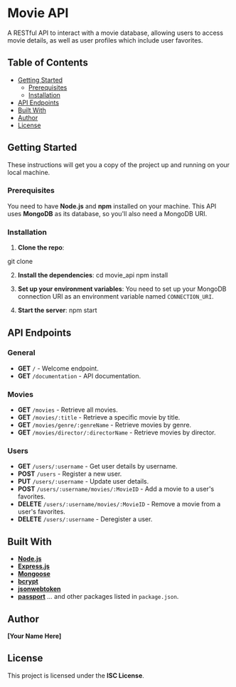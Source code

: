 # Movie API

A RESTful API to interact with a movie database, allowing users to access movie details, as well as user profiles which include user favorites.

## Table of Contents

- [Getting Started](#getting-started)
  - [Prerequisites](#prerequisites)
  - [Installation](#installation)
- [API Endpoints](#api-endpoints)
- [Built With](#built-with)
- [Author](#author)
- [License](#license)

## Getting Started

These instructions will get you a copy of the project up and running on your local machine.

### Prerequisites

You need to have **Node.js** and **npm** installed on your machine. This API uses **MongoDB** as its database, so you'll also need a MongoDB URI.

### Installation

1. **Clone the repo**:

git clone <repository-url>

2. **Install the dependencies**:
cd movie_api
npm install

3. **Set up your environment variables**:
You need to set up your MongoDB connection URI as an environment variable named `CONNECTION_URI`.

4. **Start the server**:
npm start

## API Endpoints

### General

- **GET** `/` - Welcome endpoint.
- **GET** `/documentation` - API documentation.

### Movies

- **GET** `/movies` - Retrieve all movies.
- **GET** `/movies/:title` - Retrieve a specific movie by title.
- **GET** `/movies/genre/:genreName` - Retrieve movies by genre.
- **GET** `/movies/director/:directorName` - Retrieve movies by director.

### Users

- **GET** `/users/:username` - Get user details by username.
- **POST** `/users` - Register a new user.
- **PUT** `/users/:username` - Update user details.
- **POST** `/users/:username/movies/:MovieID` - Add a movie to a user's favorites.
- **DELETE** `/users/:username/movies/:MovieID` - Remove a movie from a user's favorites.
- **DELETE** `/users/:username` - Deregister a user.

## Built With

- [**Node.js**](https://nodejs.org/)
- [**Express.js**](https://expressjs.com/)
- [**Mongoose**](https://mongoosejs.com/)
- [**bcrypt**](https://www.npmjs.com/package/bcrypt)
- [**jsonwebtoken**](https://www.npmjs.com/package/jsonwebtoken)
- [**passport**](http://www.passportjs.org/)
... and other packages listed in `package.json`.

## Author

**[Your Name Here]**

## License

This project is licensed under the **ISC License**.
